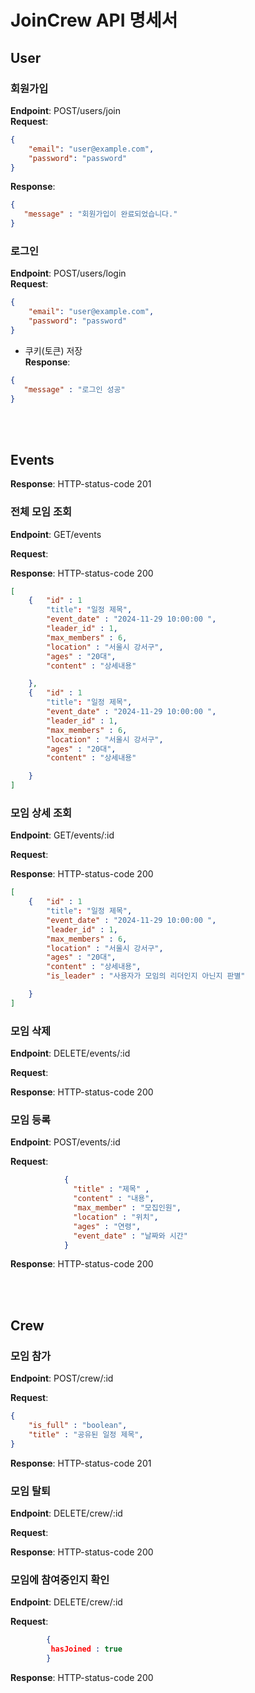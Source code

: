 # JoinCrew API 명세서

## User

### 회원가입
**Endpoint**: POST/users/join  
**Request**:
```json
{
    "email": "user@example.com",
    "password": "password"
}
```
**Response**:
```json
{
   "message" : "회원가입이 완료되었습니다."
}
```

### 로그인
**Endpoint**: POST/users/login  
**Request**:
```json
{
    "email": "user@example.com",
    "password": "password"
}
```
+ 쿠키(토큰) 저장  
**Response**:
```json
{
   "message" : "로그인 성공"
}
```


<br></br>
## Events

**Response**: HTTP-status-code 201

### 전체 모임 조회
**Endpoint**: GET/events

**Request**:

**Response**: HTTP-status-code 200
```json
[
    {   "id" : 1
        "title": "일정 제목",
        "event_date" : "2024-11-29 10:00:00 ",
        "leader_id" : 1,
        "max_members" : 6,
        "location" : "서울시 강서구",
        "ages" : "20대",
        "content" : "상세내용"

    },
    {   "id" : 1
        "title": "일정 제목",
        "event_date" : "2024-11-29 10:00:00 ",
        "leader_id" : 1,
        "max_members" : 6,
        "location" : "서울시 강서구",
        "ages" : "20대",
        "content" : "상세내용"

    }
]
```
### 모임 상세 조회
**Endpoint**: GET/events/:id

**Request**:

**Response**: HTTP-status-code 200
```json
[
    {   "id" : 1
        "title": "일정 제목",
        "event_date" : "2024-11-29 10:00:00 ",
        "leader_id" : 1,
        "max_members" : 6,
        "location" : "서울시 강서구",
        "ages" : "20대",
        "content" : "상세내용",
        "is_leader" : "사용자가 모임의 리더인지 아닌지 판별"

    }
]
```


### 모임 삭제
**Endpoint**: DELETE/events/:id  

**Request**:

**Response**: HTTP-status-code 200

### 모임 등록

**Endpoint**: POST/events/:id  

**Request**: 
```json
            {
              "title" : "제목" , 
              "content" : "내용",
              "max_member" : "모집인원", 
              "location" : "위치", 
              "ages" : "연령", 
              "event_date" : "날짜와 시간"
            }
```
**Response**: HTTP-status-code 200

<br><br>


## Crew

### 모임 참가
**Endpoint**: POST/crew/:id  

**Request**:
```json
{
    "is_full" : "boolean",
    "title" : "공유된 일정 제목",
}
```
**Response**: HTTP-status-code 201

### 모임 탈퇴
**Endpoint**: DELETE/crew/:id  

**Request**:

**Response**: HTTP-status-code 200


### 모임에 참여중인지 확인
**Endpoint**: DELETE/crew/:id  

**Request**: 
```json
        {
         hasJoined : true
        }
```

**Response**: HTTP-status-code 200

